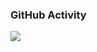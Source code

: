 ### GitHub Activity

<a href="https://github.com/anuraghazra/github-readme-stats">
  <img align="left" src="https://github-readme-stats.vercel.app/api/top-langs/?username=yoshi0701&layout=compact&theme=graywhite" />
</a>
